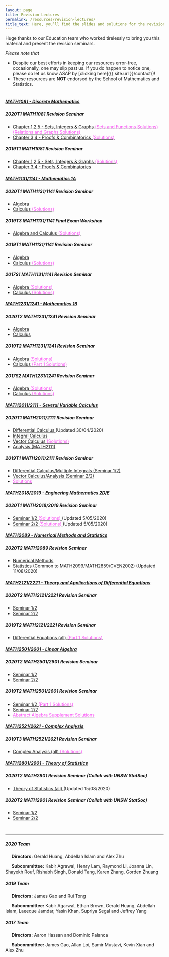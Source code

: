 ```yaml
---
layout: page
title: Revision Lectures
permalink: /resources/revision-lectures/
title_text: Here, you’ll find the slides and solutions for the revision seminars we held for UNSW Mathematics courses. All the best for your revision :)
---
```


Huge thanks to our Education team who worked tirelessly to bring you this material and present the revision seminars.

*Please note that*
- Despite our best efforts in keeping our resources error-free, occasionally, one may slip past us. If you do happen to notice one, please do let us know ASAP by [clicking here]({{ site.url }}/contact/)!
- These resources are **NOT** endorsed by the School of Mathematics and Statistics. <br><br>

<div id="accordion">
	<div class="card">
		<div class="card-header">
			<h5 class="mb-0">
				<a data-toggle="collapse" href="#collapse1081">
					MATH1081 - Discrete Mathematics
				</a>
			</h5>
		</div>
		<div id="collapse1081" class="collapse" data-parent="#accordion">
			<div class="card-body">
                <h5>2020T1 MATH1081 Revision Seminar</h5>
				<ul>
					<li>
						<a href="{{ site.url }}/assets/revision/2020/MATH1081_Part_1.pdf">
							Chapter 1,2,5 - Sets, Integers & Graphs
						</a>
                        <a href="{{ site.url }}/assets/revision/2020/MATH1081_Sets_Functions_Solutions.pdf">
                            <span style="color:#F94DF3"> (Sets and Functions Solutions)</span>
                        </a>
                        <a href="{{ site.url }}/assets/revision/2020/MATH1081_Relations_Graphs_Solutions.pdf">
                            <span style="color:#F94DF3"> (Relations and Graphs Solutions)</span>
                        </a>
					</li>
					<li>
						<a href="{{ site.url }}/assets/revision/2020/MATH1081_Part_2.pdf">
							Chapter 3,4 - Proofs & Combinatorics
						</a>
                        <a href="{{ site.url }}/assets/revision/2020/MATH1081_Proofs_Solutions.pdf">
                            <span style="color:#F94DF3"> (Solutions)</span>
                        </a>
					</li>
                </ul>
                <h5>2019T1 MATH1081 Revision Seminar</h5>
				<ul>
					<li>
						<a href="{{ site.url }}/assets/revision/2019/MATH1081_Part_1.pdf">
							Chapter 1,2,5 - Sets, Integers & Graphs
						</a>
                        <a href="{{ site.url }}/assets/revision/2019/MATH1081_Part_1_Solutions.pdf">
                            <span style="color:#F94DF3"> (Solutions)</span>
                        </a>
					</li>
					<li>
						<a href="{{ site.url }}/assets/revision/2019/MATH1081_Part_2.pdf">
							Chapter 3,4 - Proofs & Combinatorics
						</a>
					</li>
                </ul>
			</div>
		</div>
	</div>
	<div class="card">
		<div class="card-header">
			<h5 class="mb-0">
				<a data-toggle="collapse" href="#collapse11341">
					MATH1131/1141 - Mathematics 1A
				</a>
			</h5>
		</div>
		<div id="collapse11341" class="collapse" data-parent="#accordion">
			<div class="card-body">
                <h5>2020T1 MATH1131/1141 Revision Seminar</h5>
                <ul>
                    <li>
                        <a href="{{ site.url }}/assets/revision/2020/MATH1131_Algebra.pdf">
                            Algebra
                        </a>
                    </li>
                    <li>
                        <a href="{{ site.url }}/assets/revision/2020/MATH1131_Calculus.pdf">
                            Calculus
                        </a>
                        <a href="{{ site.url }}/assets/revision/2020/MATH1131_Calculus_Solutions.pdf">
                            <span style="color:#F94DF3"> (Solutions)</span>
                        </a>
                    </li>
                </ul>
                <h5>2019T3 MATH1131/1141 Final Exam Workshop</h5>
				<ul>
					<li>
						<a href="{{ site.url }}/assets/revision/2019/MATH1131_Workshop_Handout.pdf">
							Algebra and Calculus
						</a>
                        <a href="{{ site.url }}/assets/revision/2019/MATH1131_Workshop_Solutions.pdf">
                            <span style="color:#F94DF3"> (Solutions)</span>
                        </a>
					</li>
                </ul>
                <h5>2019T1 MATH1131/1141 Revision Seminar</h5>
                <ul>
                    <li>
                        <a href="{{ site.url }}/assets/revision/2019/MATH1131_Algebra.pdf">
                            Algebra
                        </a>
                    </li>
                    <li>
                        <a href="{{ site.url }}/assets/revision/2019/MATH1131_Calculus.pdf">
                            Calculus
                        </a>
                        <a href="{{ site.url }}/assets/revision/2019/MATH1131_Calculus_Solutions.pdf">
                            <span style="color:#F94DF3"> (Solutions)</span>
                        </a>
                    </li>
                </ul>
                <h5>2017S1 MATH1131/1141 Revision Seminar</h5>
                <ul>
                    <li>
                        <a href="{{ site.url }}/assets/revision/2017/MATH1131_Algebra.pdf">
                            Algebra
                        </a>
                        <a href="{{ site.url }}/assets/revision/2017/MATH1131_Algebra_Solutions.pdf">
                            <span style="color:#F94DF3"> (Solutions)</span>
                        </a>
                    </li>
                    <li>
                        <a href="{{ site.url }}/assets/revision/2017/MATH1131_Calculus.pdf">
                            Calculus
                        </a>
                        <a href="{{ site.url }}/assets/revision/2017/MATH1131_Calculus_Solutions.pdf">
                            <span style="color:#F94DF3"> (Solutions)</span>
                        </a>
                    </li>
                </ul>
			</div>
		</div>
	</div>
	<div class="card">
		<div class="card-header">
			<h5 class="mb-0">
				<a data-toggle="collapse" href="#collapse12341">
					MATH1231/1241 - Mathematics 1B
				</a>
			</h5>
		</div>
		<div id="collapse12341" class="collapse" data-parent="#accordion">
			<div class="card-body">
                <h5>2020T2 MATH1231/1241 Revision Seminar</h5>
                <ul>
                    <li>
                        <a href="{{ site.url }}/assets/revision/2020/MATH1231_Algebra.pdf">
                            Algebra
                        </a>
                    </li>
                    <li>
                        <a href="{{ site.url }}/assets/revision/2020/MATH1231_Calculus.pdf">
                            Calculus
                        </a>
                    </li>
                </ul>
				<h5>2019T2 MATH1231/1241 Revision Seminar</h5>
                <ul>
                    <li>
                        <a href="{{ site.url }}/assets/revision/2019/MATH1231_Algebra.pdf">
                            Algebra
                        </a>
                        <a href="{{ site.url }}/assets/revision/2019/MATH1231_Algebra_Solutions.pdf">
                            <span style="color:#F94DF3"> (Solutions)</span>
                        </a>
                    </li>
                    <li>
                        <a href="{{ site.url }}/assets/revision/2019/MATH1231_Calculus.pdf">
                            Calculus
                        </a>
                        <a href="{{ site.url }}/assets/revision/2019/MATH1231_Calculus_Solutions.pdf">
                            <span style="color:#F94DF3"> (Part 1 Solutions)</span>
                        </a>
                    </li>
                </ul>
                <h5>2017S2 MATH1231/1241 Revision Seminar</h5>
				<ul>
					<li>
						<a href="{{ site.url }}/assets/revision/2017/MATH1231_Algebra.pdf">
							Algebra
						</a>
                        <a href="{{ site.url }}/assets/revision/2017/MATH1231_Algebra_Solutions.pdf">
                            <span style="color:#F94DF3"> (Solutions)</span>
                        </a>
					</li>
					<li>
						<a href="{{ site.url }}/assets/revision/2017/MATH1231_Calculus.pdf">
							Calculus
						</a>
                        <a href="{{ site.url }}/assets/revision/2017/MATH1231_Calculus_Solutions.pdf">
                            <span style="color:#F94DF3"> (Solutions)</span>
                        </a>
					</li>
                </ul>
			</div>
		</div>
	</div>
	<div class="card">
		<div class="card-header">
			<h5 class="mb-0">
				<a data-toggle="collapse" href="#collapse20111">
					MATH2011/2111 - Several Variable Calculus
				</a>
			</h5>
		</div>
		<div id="collapse20111" class="collapse" data-parent="#accordion">
			<div class="card-body">
                <h5>2020T1 MATH2011/2111 Revision Seminar</h5>
				<ul>
					<li>
						<a href="{{ site.url }}/assets/revision/2020/MATH2011_Differential_Calculus.pdf">
							Differential Calculus
						</a>
                        <span> (Updated 30/04/2020)</span>
					</li>
					<li>
						<a href="{{ site.url }}/assets/revision/2020/MATH2011_Integral_Calculus.pdf">
							Integral Calculus
						</a>
					</li>
					<li>
						<a href="{{ site.url }}/assets/revision/2020/MATH2011_Vector_Calculus.pdf">
							Vector Calculus
						</a>
                        <a href="{{ site.url }}/assets/revision/2020/MATH2011_Vector_Calculus_Solutions.pdf">
                            <span style="color:#F94DF3"> (Solutions)</span>
                        </a>
					</li>
					<li>
						<a href="{{ site.url }}/assets/revision/2020/MATH2111_Analysis_of_Rn.pdf">
							Analysis (MATH2111)
						</a>
					</li>
                </ul>
                <h5>2019T1 MATH2011/2111 Revision Seminar</h5>
				<ul>
					<li>
						<a href="{{ site.url }}/assets/revision/2019/MATH2011_Part_1.pdf">
							Differential Calculus/Multiple Integrals (Seminar 1/2)
						</a>
					</li>
					<li>
						<a href="{{ site.url }}/assets/revision/2019/MATH2011_Part_2.pdf">
							Vector Calculus/Analysis (Seminar 2/2)
						</a>
					</li>
					<li>
                        <a href="{{ site.url }}/assets/revision/2019/MATH2011_Solutions.pdf">
                            <span style="color:#F94DF3">Solutions</span>
                        </a>
					</li>
                </ul>
			</div>
		</div>
	</div>
	<div class="card">
		<div class="card-header">
			<h5 class="mb-0">
				<a data-toggle="collapse" href="#collapse20189">
					MATH2018/2019 - Enginering Mathematics 2D/E
				</a>
			</h5>
		</div>
		<div id="collapse20189" class="collapse" data-parent="#accordion">
			<div class="card-body">
                <h5>2020T1 MATH2018/2019 Revision Seminar</h5>
				<ul>
					<li>
						<a href="{{ site.url }}/assets/revision/2020/MATH2018_Part_1.pdf">
							Seminar 1/2
						</a>
                        <a href="{{ site.url }}/assets/revision/2020/MATH2018_Part_1_Solutions.pdf">
                            <span style="color:#F94DF3"> (Solutions)</span>
                        </a>
						<span> (Updated 5/05/2020)</span>
					</li>
					<li>
						<a href="{{ site.url }}/assets/revision/2020/MATH2018_Part_2.pdf">
							Seminar 2/2
						</a>
                        <a href="{{ site.url }}/assets/revision/2020/MATH2018_Part_2_Solutions.pdf">
                            <span style="color:#F94DF3"> (Solutions)</span>
                        </a>
						<span> (Updated 5/05/2020)</span>
					</li>
                </ul>
			</div>
		</div>
	</div>
	<div class="card">
		<div class="card-header">
			<h5 class="mb-0">
				<a data-toggle="collapse" href="#collapse2089">
					MATH2089 - Numerical Methods and Statistics
				</a>
			</h5>
		</div>
		<div id="collapse2089" class="collapse" data-parent="#accordion">
			<div class="card-body">
                <h5>2020T2 MATH2089 Revision Seminar</h5>
				<ul>
					<li>
						<a href="{{ site.url }}/assets/revision/2020/MATH2089_Numerical_Methods_Slides.pdf">
							Numerical Methods
						</a>
					</li>
					<li>
						<a href="{{ site.url }}/assets/revision/2020/MATH2089_2099_2859_CVEN2002_Statistics_Slides.pdf">
							Statistics
						</a>
						<span> (Common to MATH2099/MATH2859/CVEN2002) (Updated 11/08/2020)</span>
					</li>
                </ul>
			</div>
		</div>
	</div>
	<div class="card">
		<div class="card-header">
			<h5 class="mb-0">
				<a data-toggle="collapse" href="#collapse21221">
					MATH2121/2221 - Theory and Applications of Differential Equations
				</a>
			</h5>
		</div>
		<div id="collapse21221" class="collapse" data-parent="#accordion">
			<div class="card-body">
				<h5>2020T2 MATH2121/2221 Revision Seminar</h5>
				<ul>
					<li>
						<a href="{{ site.url }}/assets/revision/2020/MATH2121_Part_1.pdf">
							Seminar 1/2
						</a>
					</li>
					<li>
						<a href="{{ site.url }}/assets/revision/2020/MATH2121_Part_2.pdf">
							Seminar 2/2
						</a>
					</li>
                </ul>
                <h5>2019T2 MATH2121/2221 Revision Seminar</h5>
				<ul>
					<li>
						<a href="{{ site.url }}/assets/revision/2019/MATH2121.pdf">
							Differential Equations (all)
						</a>
                        <a href="{{ site.url }}/assets/revision/2019/MATH2121_Solutions.pdf">
                            <span style="color:#F94DF3"> (Part 1 Solutions)</span>
                        </a>
					</li>
                </ul>
			</div>
		</div>
	</div>
	<div class="card">
		<div class="card-header">
			<h5 class="mb-0">
				<a data-toggle="collapse" href="#collapse25601">
					MATH2501/2601 - Linear Algebra
				</a>
			</h5>
		</div>
		<div id="collapse25601" class="collapse" data-parent="#accordion">
			<div class="card-body">
				<h5>2020T2 MATH2501/2601 Revision Seminar</h5>
				<ul>
					<li>
						<a href="{{ site.url }}/assets/revision/2020/MATH2501_Part_1.pdf">
							Seminar 1/2
						</a>
					</li>
					<li>
						<a href="{{ site.url }}/assets/revision/2020/MATH2501_Part_2.pdf">
							Seminar 2/2
						</a>
					</li>
                </ul>
                <h5>2019T2 MATH2501/2601 Revision Seminar</h5>
				<ul>
					<li>
						<a href="{{ site.url }}/assets/revision/2019/MATH2501_Part_1.pdf">
							Seminar 1/2
						</a>
                        <a href="{{ site.url }}/assets/revision/2019/MATH2501_Part_1_Solutions.pdf">
                            <span style="color:#F94DF3"> (Part 1 Solutions)</span>
                        </a>
					</li>
					<li>
						<a href="{{ site.url }}/assets/revision/2019/MATH2501_Part_2.pdf">
							Seminar 2/2
						</a>
					</li>
					<li>
                        <a href="{{ site.url }}/assets/revision/2019/MATH2501_Supplement_Solutions.pdf">
                            <span style="color:#F94DF3">Abstract Algebra Supplement Solutions</span>
                        </a>
					</li>
                </ul>
			</div>
		</div>
	</div>
	<div class="card">
		<div class="card-header">
			<h5 class="mb-0">
				<a data-toggle="collapse" href="#collapse25621">
					MATH2521/2621 - Complex Analysis
				</a>
			</h5>
		</div>
		<div id="collapse25621" class="collapse" data-parent="#accordion">
			<div class="card-body">
                <h5>2019T3 MATH2521/2621 Revision Seminar</h5>
				<ul>
					<li>
						<a href="{{ site.url }}/assets/revision/2019/MATH2521.pdf">
							Complex Analysis (all)
						</a>
                        <a href="{{ site.url }}/assets/revision/2019/MATH2521_Solutions.pdf">
                            <span style="color:#F94DF3"> (Solutions)</span>
                        </a>
					</li>
                </ul>
			</div>
		</div>
	</div>
	<div class="card">
		<div class="card-header">
			<h5 class="mb-0">
				<a data-toggle="collapse" href="#collapse28901">
					MATH2801/2901 - Theory of Statistics
				</a>
			</h5>
		</div>
		<div id="collapse28901" class="collapse" data-parent="#accordion">
			<div class="card-body">
                <!-- <h5>2020T2 MATH2801 Revision Seminar</h5> -->
                <h5>2020T2 MATH2801 Revision Seminar (Collab with UNSW StatSoc)</h5>
				<ul>
					<li>
						<a href="{{ site.url }}/assets/revision/2020/MATH2801.pdf">
							Theory of Statistics (all)
						</a>
						<span> (Updated 15/08/2020)</span>
					</li>
                </ul>
                <!-- <h5>2020T2 MATH2801 Revision Seminar</h5> -->
                <h5>2020T2 MATH2901 Revision Seminar (Collab with UNSW StatSoc)</h5>
				<ul>
					<li>
						<a href="{{ site.url }}/assets/revision/2020/MATH2901_Part_1.pdf">
							Seminar 1/2
						</a>
						<!-- <span> (Collab with UNSW StatSoc)</span> -->
					</li>
					<li>
						<a href="{{ site.url }}/assets/revision/2020/MATH2901_Part_2.pdf">
							Seminar 2/2
						</a>
						<!-- <span> (Collab with UNSW StatSoc)</span> -->
					</li>
                </ul>
			</div>
		</div>
	</div>
</div>

<br>

---


##### 2020 Team

&nbsp;&nbsp;&nbsp;&nbsp;&nbsp;**Directors:** Gerald Huang, Abdellah Islam and Alex Zhu

&nbsp;&nbsp;&nbsp;&nbsp;&nbsp;**Subcommittee:** Kabir Agrawal, Henry Lam, Raymond Li, Joanna Lin, Shayekh Rouf, Rishabh Singh, Donald Tang, Karen Zhang, Gorden Zhuang

##### 2019 Team

&nbsp;&nbsp;&nbsp;&nbsp;&nbsp;**Directors:** James Gao and Rui Tong

&nbsp;&nbsp;&nbsp;&nbsp;&nbsp;**Subcommittee:** Kabir Agarwal, Ethan Brown, Gerald Huang, Abdellah Islam, Laeeque Jamdar, Yasin Khan, Supriya Segal and Jeffrey Yang

##### 2017 Team

&nbsp;&nbsp;&nbsp;&nbsp;&nbsp;**Directors:** Aaron Hassan and Dominic Palanca

&nbsp;&nbsp;&nbsp;&nbsp;&nbsp;**Subcommittee:** James Gao, Allan Loi, Samir Mustavi, Kevin Xian and Alex Zhu